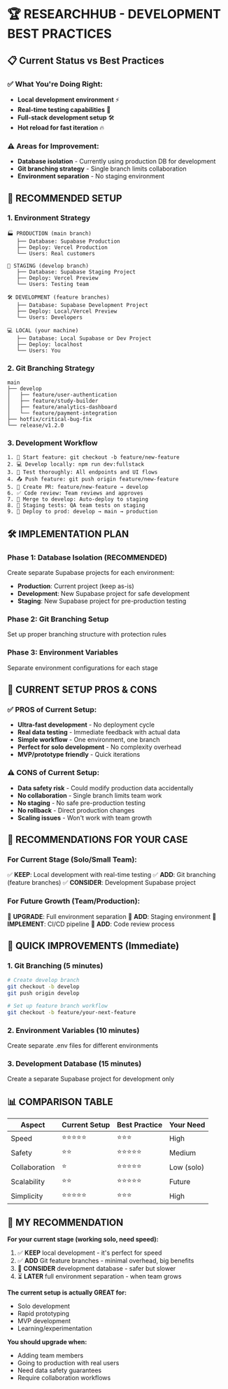 # 🏆 RESEARCHHUB - DEVELOPMENT BEST PRACTICES

## 📋 Current Status vs Best Practices

### ✅ What You're Doing Right:
- **Local development environment** ⚡
- **Real-time testing capabilities** 🔄
- **Full-stack development setup** 🛠️
- **Hot reload for fast iteration** 🔥

### ⚠️ Areas for Improvement:
- **Database isolation** - Currently using production DB for development
- **Git branching strategy** - Single branch limits collaboration
- **Environment separation** - No staging environment

## 🎯 RECOMMENDED SETUP

### **1. Environment Strategy**
```
🏭 PRODUCTION (main branch)
   ├── Database: Supabase Production
   ├── Deploy: Vercel Production
   └── Users: Real customers

🧪 STAGING (develop branch)  
   ├── Database: Supabase Staging Project
   ├── Deploy: Vercel Preview  
   └── Users: Testing team

🛠️ DEVELOPMENT (feature branches)
   ├── Database: Supabase Development Project
   ├── Deploy: Local/Vercel Preview
   └── Users: Developers

💻 LOCAL (your machine)
   ├── Database: Local Supabase or Dev Project
   ├── Deploy: localhost
   └── Users: You
```

### **2. Git Branching Strategy**
```
main
├── develop
│   ├── feature/user-authentication
│   ├── feature/study-builder
│   ├── feature/analytics-dashboard
│   └── feature/payment-integration
├── hotfix/critical-bug-fix
└── release/v1.2.0
```

### **3. Development Workflow**
```
1. 🌟 Start feature: git checkout -b feature/new-feature
2. 💻 Develop locally: npm run dev:fullstack
3. 🧪 Test thoroughly: All endpoints and UI flows
4. 📤 Push feature: git push origin feature/new-feature
5. 🔄 Create PR: feature/new-feature → develop
6. ✅ Code review: Team reviews and approves
7. 🔀 Merge to develop: Auto-deploy to staging
8. 🧪 Staging tests: QA team tests on staging
9. 🚀 Deploy to prod: develop → main → production
```

## 🛠️ IMPLEMENTATION PLAN

### **Phase 1: Database Isolation (RECOMMENDED)**
Create separate Supabase projects for each environment:

- **Production**: Current project (keep as-is)
- **Development**: New Supabase project for safe development
- **Staging**: New Supabase project for pre-production testing

### **Phase 2: Git Branching Setup**
Set up proper branching structure with protection rules

### **Phase 3: Environment Variables**
Separate environment configurations for each stage

## 🚨 CURRENT SETUP PROS & CONS

### ✅ PROS of Current Setup:
- **Ultra-fast development** - No deployment cycle
- **Real data testing** - Immediate feedback with actual data
- **Simple workflow** - One environment, one branch
- **Perfect for solo development** - No complexity overhead
- **MVP/prototype friendly** - Quick iterations

### ⚠️ CONS of Current Setup:
- **Data safety risk** - Could modify production data accidentally
- **No collaboration** - Single branch limits team work
- **No staging** - No safe pre-production testing
- **No rollback** - Direct production changes
- **Scaling issues** - Won't work with team growth

## 🎯 RECOMMENDATIONS FOR YOUR CASE

### **For Current Stage (Solo/Small Team):**
✅ **KEEP**: Local development with real-time testing
✅ **ADD**: Git branching (feature branches)
✅ **CONSIDER**: Development Supabase project

### **For Future Growth (Team/Production):**
🔄 **UPGRADE**: Full environment separation
🔄 **ADD**: Staging environment
🔄 **IMPLEMENT**: CI/CD pipeline
🔄 **ADD**: Code review process

## 🚀 QUICK IMPROVEMENTS (Immediate)

### **1. Git Branching (5 minutes)**
```bash
# Create develop branch
git checkout -b develop
git push origin develop

# Set up feature branch workflow  
git checkout -b feature/your-next-feature
```

### **2. Environment Variables (10 minutes)**
Create separate .env files for different environments

### **3. Development Database (15 minutes)**
Create a separate Supabase project for development only

## 📊 COMPARISON TABLE

| Aspect | Current Setup | Best Practice | Your Need |
|--------|---------------|---------------|-----------|
| Speed | ⭐⭐⭐⭐⭐ | ⭐⭐⭐ | High |
| Safety | ⭐⭐ | ⭐⭐⭐⭐⭐ | Medium |
| Collaboration | ⭐ | ⭐⭐⭐⭐⭐ | Low (solo) |
| Scalability | ⭐⭐ | ⭐⭐⭐⭐⭐ | Future |
| Simplicity | ⭐⭐⭐⭐⭐ | ⭐⭐⭐ | High |

## 🎯 MY RECOMMENDATION

**For your current stage (working solo, need speed):**

1. ✅ **KEEP** local development - it's perfect for speed
2. ✅ **ADD** Git feature branches - minimal overhead, big benefits  
3. 🤔 **CONSIDER** development database - safer but slower
4. ⏳ **LATER** full environment separation - when team grows

**The current setup is actually GREAT for:**
- Solo development
- Rapid prototyping  
- MVP development
- Learning/experimentation

**You should upgrade when:**
- Adding team members
- Going to production with real users
- Need data safety guarantees
- Require collaboration workflows
